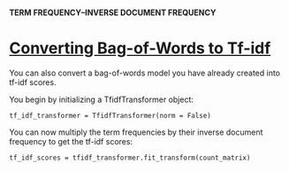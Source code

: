 #### TERM FREQUENCY–INVERSE DOCUMENT FREQUENCY
# [Converting Bag-of-Words to Tf-idf](https://www.codecademy.com/paths/build-chatbots-with-python/tracks/retrieval-based-chatbots/modules/language-and-topic-modeling-chatbots/lessons/language-model-tf-idf/exercises/bag-of-words-to-tfidf)
You can also convert a bag-of-words model you have already created into tf-idf scores.

You begin by initializing a TfidfTransformer object:
```
tf_idf_transformer = TfidfTransformer(norm = False)
```
You can now multiply the term frequencies by their inverse document frequency to get the tf-idf scores:
```
tf_idf_scores = tfidf_transformer.fit_transform(count_matrix)
```
